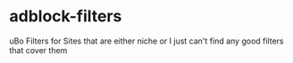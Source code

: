 # adblock-filters
uBo Filters for Sites that are either niche or I just can't find any good filters that cover them
